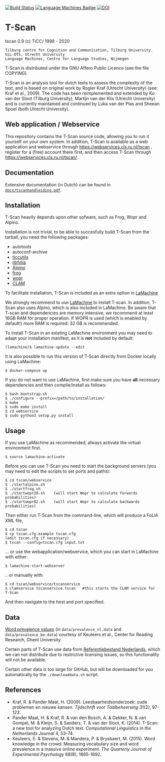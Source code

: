 [![Build Status](https://travis-ci.org/proycon/tscan.svg?branch=master)](https://travis-ci.org/proycon/tscan) [![Language Machines Badge](http://applejack.science.ru.nl/lamabadge.php/tscan)](http://applejack.science.ru.nl/languagemachines/) [![DOI](https://zenodo.org/badge/36359165.svg)](https://zenodo.org/badge/latestdoi/36359165)

# T-Scan

tscan 0.9 (c) TiCC/ 1998 - 2020

    Tilburg centre for Cognition and Communication, Tilburg University.
    UiL-OTS, Utrecht University
    Language Machines, Centre for Language Studies, Nijmegen

T-Scan is distributed under the GNU Affero Public Licence (see the file COPYING).

T-Scan is an analysis tool for dutch texts to assess the complexity of the
text, and is based on original work by Rogier Kraf (Utrecht University) (see:
Kraf et al., 2009). The code has been reimplemented and extended by Ko van der
Sloot (Tilburg University), Martijn van der Klis (Utrecht University) and is currently maintained and continued by Luka van der Plas and Sheean Spoel (both Utrecht University).

## Web application / Webservice

This repository contains the T-Scan source code, allowing you to run it
yourself on your own system. In addition, T-Scan is available as a web application and webservice through https://webservices.cls.ru.nl/tscan , register for a (free) account there first, and then access T-Scan through https://webservices.cls.ru.nl/tscan/ .

## Documentation

Extensive documentation (in Dutch) can be found in [``docs/tscanhandleiding.pdf``](https://github.com/proycon/tscan/raw/master/docs/tscanhandleiding.pdf).

## Installation

T-Scan heavily depends upon other sofware, such as Frog, Wopr and Alpino.

Installation is not trivial, to be able to succesfully build T-Scan from the tarball, you need the following packages:
- autotools
- autoconf-archive
- [ticcutils](https://github.com/LanguageMachines/ticcutils)
- [libfolia](https://github.com/LanguageMachines/libfolia)
- [Alpino](https://www.let.rug.nl/vannoord/alp/Alpino/)
- [frog](https://github.com/LanguageMachines/frog)
- [wopr](https://github.com/LanguageMachines/wopr)
- [CLAM](https://github.com/proycon/clam)

To facilitate installation, T-Scan is included as an extra option in [LaMachine](https://proycon.github.io/LaMachine)

We strongly recommend to use [LaMachine](https://proycon.github.io/LaMachine) to install T-scan. In addition, T-Scan also uses Alpino, which is also included in LaMachine. Be aware that T-scan and
dependencies are memory intensive, we recommend at least 16GB RAM for proper operation. If WOPR is used (which is enabled by default!) more RAM is required: 32 GB is recommended.

To install T-Scan in an existing LaMachine environment you may need to adapt your installation manifest, as it is **not** included by default:

    (lamachine)$ lamachine-update --edit

It is also possible to run this version of T-Scan directly from Docker locally using LaMachine:

    $ docker-compose up

If you do not want to use LaMachine, first make sure you have **all** necessary dependencies and then compile/install as follows:

    $ bash bootstrap.sh
    $ ./configure --prefix=/path/to/installation/
    $ make
    $ sudo make install
    $ cd webservice
    $ sudo python3 setup.py install

## Usage

If you use LaMachine as recommended, always activate the virtual environment first.

    $ source lamachine-activate

Before you can use T-Scan you need to start the background servers (you may need to edit the scripts to set ports and paths):

    $ cd tscan/webservice
    $ ./startalpino.sh
    $ ./startfrog.sh
    $ ./startwopr20.sh    (will start Wopr to calculate forwards probabilities)
    $ ./startwopr02.sh    (will start Wopr to calculate backwards probabilities)

Then either run T-Scan from the command-line, which will produce a FoLiA XML file,

    $ cd tscan
    $ cp tscan.cfg.example tscan.cfg
    (edit tscan.cfg if necessary)
    $ tscan --config=tscan.cfg input.txt

... or use the webapplication/webservice, which you can start in LaMachine with either:

    $ lamachine-start-webserver

.. or manually with:

    $ cd tscan/webservice/tscanservice
    $ clamservice tscanservice.tscan   #this starts the CLAM service for T-Scan

And then navigate to the host and port specified.

## Data

[Word prevalence values](http://crr.ugent.be/programs-data/word-prevalence-values) (in `data/prevalence_nl.data` and `data/prevalence_be.data`) courtesy of Keuleers et al., Center for Reading Research, Ghent University.

Certain parts of T-Scan use data from [Referentiebestand Nederlands](http://tst.inl.nl/producten/rbn/), which we can not distribute due to restrictive licensing issues, so this functionality will not be available.

Certain other data is too large for GitHub, but will be downloaded for you automatically by the ``./downloaddata.sh`` script.

## References

* Kraf, R. & Pander Maat, H. (2009). Leesbaarheidsonderzoek: oude problemen en nieuwe kansen. *Tijdschrift voor Taalbeheersing* 31(2), 97-123.
* Pander Maat, H. & Kraf, R. & van den Bosch, A. & Dekker, N. & van Gompel, M. & Kleijn, S. & Sanders, T. & van der Sloot, K. (2014). T-Scan: a new tool for analyzing Dutch text. *Computational Linguistics in the Netherlands Journal* 4, 53-74.
* Keuleers, E. & Stevens, M. & Mandera, P. & Brysbaert, M. (2015). Word knowledge in the crowd: Measuring vocabulary size and word prevalence in a massive online experiment. *The Quarterly Journal of Experimental Psychology* 68(8), 1665-1692.
